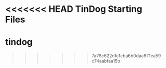 <<<<<<< HEAD
TinDog Starting Files
=======
# tindog
>>>>>>> 7a78c622dfc1cba6b0daa671ea59c74aabfaa15b
